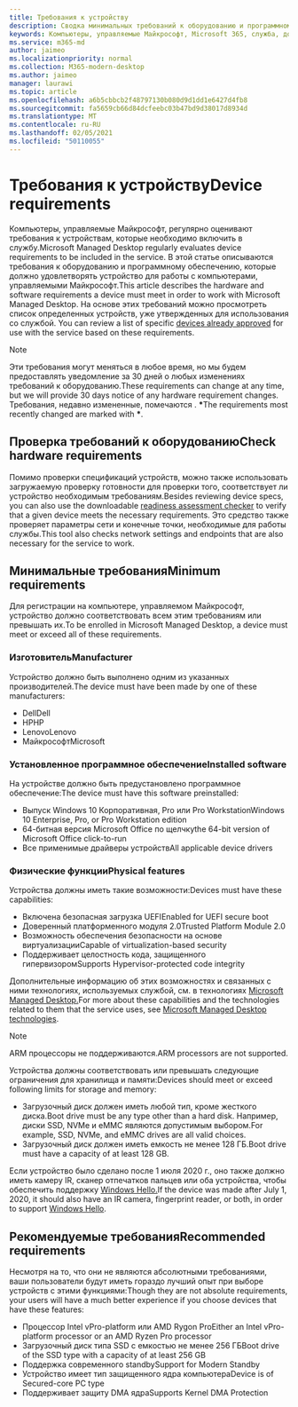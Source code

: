 ```yaml
---
title: Требования к устройству
description: Сводка минимальных требований к оборудованию и программному обеспечению для работы устройств с компьютерами, управляемыми Майкрософт
keywords: Компьютеры, управляемые Майкрософт, Microsoft 365, служба, документация
ms.service: m365-md
author: jaimeo
ms.localizationpriority: normal
ms.collection: M365-modern-desktop
ms.author: jaimeo
manager: laurawi
ms.topic: article
ms.openlocfilehash: a6b5cbbcb2f48797130b080d9d1dd1e6427d4fb8
ms.sourcegitcommit: fa5659cb66d84dcfeebc03b47bd9d38017d8934d
ms.translationtype: MT
ms.contentlocale: ru-RU
ms.lasthandoff: 02/05/2021
ms.locfileid: "50110055"
---
```

# <a name="device-requirements"></a><span data-ttu-id="d117c-104">Требования к устройству</span><span class="sxs-lookup"><span data-stu-id="d117c-104">Device requirements</span></span>

<span data-ttu-id="d117c-105">Компьютеры, управляемые Майкрософт, регулярно оценивают требования к устройствам, которые необходимо включить в службу.</span><span class="sxs-lookup"><span data-stu-id="d117c-105">Microsoft Managed Desktop regularly evaluates device requirements to be included in the service.</span></span> <span data-ttu-id="d117c-106">В этой статье описываются требования к оборудованию и программному обеспечению, которые должно удовлетворять устройство для работы с компьютерами, управляемыми Майкрософт.</span><span class="sxs-lookup"><span data-stu-id="d117c-106">This article describes the hardware and software requirements a device must meet in order to work with Microsoft Managed Desktop.</span></span> <span data-ttu-id="d117c-107">На основе этих требований можно просмотреть список определенных устройств, уже утвержденных для использования со службой. [](device-list.md)</span><span class="sxs-lookup"><span data-stu-id="d117c-107">You can review a list of specific [devices already approved](device-list.md) for use with the service based on these requirements.</span></span>

> [!NOTE]
> <span data-ttu-id="d117c-108">Эти требования могут меняться в любое время, но мы будем предоставлять уведомление за 30 дней о любых изменениях требований к оборудованию.</span><span class="sxs-lookup"><span data-stu-id="d117c-108">These requirements can change at any time, but we will provide 30 days notice of any hardware requirement changes.</span></span> <span data-ttu-id="d117c-109">Требования, недавно измененные, помечаются . **\***</span><span class="sxs-lookup"><span data-stu-id="d117c-109">The requirements most recently changed are marked with **\***.</span></span> 

## <a name="check-hardware-requirements"></a><span data-ttu-id="d117c-110">Проверка требований к оборудованию</span><span class="sxs-lookup"><span data-stu-id="d117c-110">Check hardware requirements</span></span>

<span data-ttu-id="d117c-111">Помимо проверки спецификаций устройств, можно также [](../get-ready/readiness-assessment-downloadable.md) использовать загружаемую проверку готовности для проверки того, соответствует ли устройство необходимым требованиям.</span><span class="sxs-lookup"><span data-stu-id="d117c-111">Besides reviewing device specs, you can also use the downloadable [readiness assessment checker](../get-ready/readiness-assessment-downloadable.md) to verify that a given device meets the necessary requirements.</span></span> <span data-ttu-id="d117c-112">Это средство также проверяет параметры сети и конечные точки, необходимые для работы службы.</span><span class="sxs-lookup"><span data-stu-id="d117c-112">This tool also checks network settings and endpoints that are also necessary for the service to work.</span></span>

## <a name="minimum-requirements"></a><span data-ttu-id="d117c-113">Минимальные требования</span><span class="sxs-lookup"><span data-stu-id="d117c-113">Minimum requirements</span></span>

<span data-ttu-id="d117c-114">Для регистрации на компьютере, управляемом Майкрософт, устройство должно соответствовать всем этим требованиям или превышать их.</span><span class="sxs-lookup"><span data-stu-id="d117c-114">To be enrolled in Microsoft Managed Desktop, a device must meet or exceed all of these requirements.</span></span>

### <a name="manufacturer"></a><span data-ttu-id="d117c-115">Изготовитель</span><span class="sxs-lookup"><span data-stu-id="d117c-115">Manufacturer</span></span>

<span data-ttu-id="d117c-116">Устройство должно быть выполнено одним из указанных производителей.</span><span class="sxs-lookup"><span data-stu-id="d117c-116">The device must have been made by one of these manufacturers:</span></span>

- <span data-ttu-id="d117c-117">Dell</span><span class="sxs-lookup"><span data-stu-id="d117c-117">Dell</span></span>
- <span data-ttu-id="d117c-118">HP</span><span class="sxs-lookup"><span data-stu-id="d117c-118">HP</span></span>
- <span data-ttu-id="d117c-119">Lenovo</span><span class="sxs-lookup"><span data-stu-id="d117c-119">Lenovo</span></span>
- <span data-ttu-id="d117c-120">Майкрософт</span><span class="sxs-lookup"><span data-stu-id="d117c-120">Microsoft</span></span>


### <a name="installed-software"></a><span data-ttu-id="d117c-121">Установленное программное обеспечение</span><span class="sxs-lookup"><span data-stu-id="d117c-121">Installed software</span></span>

<span data-ttu-id="d117c-122">На устройстве должно быть предустановлено программное обеспечение:</span><span class="sxs-lookup"><span data-stu-id="d117c-122">The device must have this software preinstalled:</span></span>

- <span data-ttu-id="d117c-123">Выпуск Windows 10 Корпоративная, Pro или Pro Workstation</span><span class="sxs-lookup"><span data-stu-id="d117c-123">Windows 10 Enterprise, Pro, or Pro Workstation edition</span></span>
- <span data-ttu-id="d117c-124">64-битная версия Microsoft Office по щелчку</span><span class="sxs-lookup"><span data-stu-id="d117c-124">the 64-bit version of Microsoft Office click-to-run</span></span> 
- <span data-ttu-id="d117c-125">Все применимые драйверы устройств</span><span class="sxs-lookup"><span data-stu-id="d117c-125">All applicable device drivers</span></span>


### <a name="physical-features"></a><span data-ttu-id="d117c-126">Физические функции</span><span class="sxs-lookup"><span data-stu-id="d117c-126">Physical features</span></span>

<span data-ttu-id="d117c-127">Устройства должны иметь такие возможности:</span><span class="sxs-lookup"><span data-stu-id="d117c-127">Devices must have these capabilities:</span></span>

- <span data-ttu-id="d117c-128">Включена безопасная загрузка UEFI</span><span class="sxs-lookup"><span data-stu-id="d117c-128">Enabled for UEFI secure boot</span></span> 
- <span data-ttu-id="d117c-129">Доверенный платформенного модуля 2.0</span><span class="sxs-lookup"><span data-stu-id="d117c-129">Trusted Platform Module 2.0</span></span> 
- <span data-ttu-id="d117c-130">Возможность обеспечения безопасности на основе виртуализации</span><span class="sxs-lookup"><span data-stu-id="d117c-130">Capable of virtualization-based security</span></span> 
- <span data-ttu-id="d117c-131">Поддерживает целостность кода, защищенного гипервизором</span><span class="sxs-lookup"><span data-stu-id="d117c-131">Supports Hypervisor-protected code integrity</span></span> 

<span data-ttu-id="d117c-132">Дополнительные информацию об этих возможностях и связанных с ними технологиях, используемых службой, см. в технологиях [Microsoft Managed Desktop.](../intro/technologies.md)</span><span class="sxs-lookup"><span data-stu-id="d117c-132">For more about these capabilities and the technologies related to them that the service uses, see [Microsoft Managed Desktop technologies](../intro/technologies.md).</span></span>

> [!NOTE]
> <span data-ttu-id="d117c-133">ARM процессоры не поддерживаются.</span><span class="sxs-lookup"><span data-stu-id="d117c-133">ARM processors are not supported.</span></span>

<span data-ttu-id="d117c-134">Устройства должны соответствовать или превышать следующие ограничения для хранилища и памяти:</span><span class="sxs-lookup"><span data-stu-id="d117c-134">Devices should meet or exceed following limits for storage and memory:</span></span>

- <span data-ttu-id="d117c-135">Загрузочный диск должен иметь любой тип, кроме жесткого диска.</span><span class="sxs-lookup"><span data-stu-id="d117c-135">Boot drive must be any type other than a hard disk.</span></span> <span data-ttu-id="d117c-136">Например, диски SSD, NVMe и eMMC являются допустимым выбором.</span><span class="sxs-lookup"><span data-stu-id="d117c-136">For example, SSD, NVMe, and eMMC drives are all valid choices.</span></span>
- <span data-ttu-id="d117c-137">Загрузочный диск должен иметь емкость не менее 128 ГБ.</span><span class="sxs-lookup"><span data-stu-id="d117c-137">Boot drive must have a capacity of at least 128 GB.</span></span>

<span data-ttu-id="d117c-138">Если устройство было сделано после 1 июля 2020 г., оно также должно иметь камеру IR, сканер отпечатков пальцев или оба устройства, чтобы обеспечить поддержку [Windows Hello.](https://docs.microsoft.com/windows-hardware/design/device-experiences/windows-hello-enhanced-sign-in-security)</span><span class="sxs-lookup"><span data-stu-id="d117c-138">If the device was made after July 1, 2020, it should also have an IR camera, fingerprint reader, or both, in order to support [Windows Hello](https://docs.microsoft.com/windows-hardware/design/device-experiences/windows-hello-enhanced-sign-in-security).</span></span>

## <a name="recommended-requirements"></a><span data-ttu-id="d117c-139">Рекомендуемые требования</span><span class="sxs-lookup"><span data-stu-id="d117c-139">Recommended requirements</span></span>

<span data-ttu-id="d117c-140">Несмотря на то, что они не являются абсолютными требованиями, ваши пользователи будут иметь гораздо лучший опыт при выборе устройств с этими функциями:</span><span class="sxs-lookup"><span data-stu-id="d117c-140">Though they are not absolute requirements, your users will have a much better experience if you choose devices that have these features:</span></span>

- <span data-ttu-id="d117c-141">Процессор Intel vPro-platform или AMD Rygon Pro</span><span class="sxs-lookup"><span data-stu-id="d117c-141">Either an Intel vPro-platform processor or an AMD Ryzen Pro processor</span></span>
- <span data-ttu-id="d117c-142">Загрузочный диск типа SSD с емкостью не менее 256 ГБ</span><span class="sxs-lookup"><span data-stu-id="d117c-142">Boot drive of the SSD type with a capacity of at least 256 GB</span></span>
- <span data-ttu-id="d117c-143">Поддержка современного standby</span><span class="sxs-lookup"><span data-stu-id="d117c-143">Support for Modern Standby</span></span>
- <span data-ttu-id="d117c-144">Устройство имеет тип защищенного ядра компьютера</span><span class="sxs-lookup"><span data-stu-id="d117c-144">Device is of Secured-core PC type</span></span>
- <span data-ttu-id="d117c-145">Поддерживает защиту DMA ядра</span><span class="sxs-lookup"><span data-stu-id="d117c-145">Supports Kernel DMA Protection</span></span>
